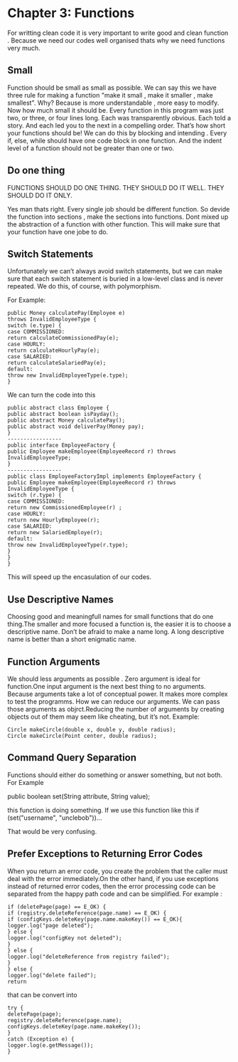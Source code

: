 # Chapter 3: Functions
For writting clean code it is very important to write good and clean function . Because we need our codes well organised thats why we need functions very much.

## Small
Function should be small as small as possible. We can say this we have three rule for making a function "make it small , make it smaller , make smallest". 
Why? Because is more understandable , more easy to modify. 
Now how much small it should be. Every function in this program
was just two, or three, or four lines long. Each was transparently obvious. Each told
a story. And each led you to the next in a compelling order. That’s how short your functions
should be!
We can do this by blocking and intending . Every if, else, while should have one code block in one function. And the indent level of a function should not be greater than one or two. 

## Do one thing
FUNCTIONS SHOULD DO ONE THING. THEY SHOULD DO IT WELL.
THEY SHOULD DO IT ONLY.

Yes man thats right. Every single job should be different function. So devide the function into sections , make the sections into functions. Dont mixed up the abstraction of a function with other function. This will make sure that your function have one jobe to do.

## Switch Statements
Unfortunately
we can’t always avoid switch statements, but we can make sure that each switch
statement is buried in a low-level class and is never repeated. We do this, of course, with
polymorphism.

For Example:
```
public Money calculatePay(Employee e)
throws InvalidEmployeeType {
switch (e.type) {
case COMMISSIONED:
return calculateCommissionedPay(e);
case HOURLY:
return calculateHourlyPay(e);
case SALARIED:
return calculateSalariedPay(e);
default:
throw new InvalidEmployeeType(e.type);
}
```
We can turn the code into this
```
public abstract class Employee {
public abstract boolean isPayday();
public abstract Money calculatePay();
public abstract void deliverPay(Money pay);
}
-----------------
public interface EmployeeFactory {
public Employee makeEmployee(EmployeeRecord r) throws InvalidEmployeeType;
}
-----------------
public class EmployeeFactoryImpl implements EmployeeFactory {
public Employee makeEmployee(EmployeeRecord r) throws InvalidEmployeeType {
switch (r.type) {
case COMMISSIONED:
return new CommissionedEmployee(r) ;
case HOURLY:
return new HourlyEmployee(r);
case SALARIED:
return new SalariedEmploye(r);
default:
throw new InvalidEmployeeType(r.type);
}
}
}
```
This will speed up the encasulation of our codes. 

## Use Descriptive Names

Choosing good and meaningfull names for small functions that do one thing.The smaller and more focused a function is, the easier it is to choose a descriptive
name. Don’t be afraid to make a name long. A long descriptive name is better than a short
enigmatic name.

## Function Arguments
We should less arguments as possible . Zero argument is ideal for function.One input argument is the next best thing to no arguments. Because arguments take a lot of conceptual power. It makes more complex to test the programms. 
How we can reduce our arguments. We can pass those arguments as objrct.Reducing the number of arguments by creating objects out of them may seem like
cheating, but it’s not.
Example:
```
Circle makeCircle(double x, double y, double radius);
Circle makeCircle(Point center, double radius);
```
## Command Query Separation
Functions should either do something or answer something, but not both. For Example

public boolean set(String attribute, String value);

this function is doing something. If we use this function like this
if (set("username", "unclebob"))...

That would be very confusing. 
## Prefer Exceptions to Returning Error Codes
When you return an error code, you create the problem that the caller must deal with
the error immediately.On the other hand, if you use exceptions instead of returned error codes, then the error
processing code can be separated from the happy path code and can be simplified.
For example :
```
if (deletePage(page) == E_OK) {
if (registry.deleteReference(page.name) == E_OK) {
if (configKeys.deleteKey(page.name.makeKey()) == E_OK){
logger.log("page deleted");
} else {
logger.log("configKey not deleted");
}
} else {
logger.log("deleteReference from registry failed");
}
} else {
logger.log("delete failed");
return
```
that can be convert into 
```
try {
deletePage(page);
registry.deleteReference(page.name);
configKeys.deleteKey(page.name.makeKey());
}
catch (Exception e) {
logger.log(e.getMessage());
}
```
